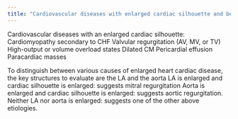 ```yaml
---
title: "Cardiovascular diseases with enlarged cardiac silhouette and best way to distinguish them:"
---
```

Cardiovascular diseases with an enlarged cardiac silhouette:
Cardiomyopathy secondary to CHF 
Valvular regurgitation (AV, MV, or TV)
High-output or volume overload states 
Dilated CM
Pericardial effusion
Paracardiac masses

To distinguish between various causes of enlarged heart cardiac disease, the key structures to evaluate are the LA and the aorta
LA is enlarged and cardiac silhouette is enlarged: suggests mitral regurgitation
Aorta is enlarged and cardiac silhouette is enlarged: suggests aortic regurgitation.
Neither LA nor aorta is enlarged: suggests one of the other above etiologies.

